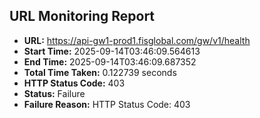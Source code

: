 ## URL Monitoring Report

- **URL:** https://api-gw1-prod1.fisglobal.com/gw/v1/health
- **Start Time:** 2025-09-14T03:46:09.564613
- **End Time:** 2025-09-14T03:46:09.687352
- **Total Time Taken:** 0.122739 seconds
- **HTTP Status Code:** 403
- **Status:** Failure
- **Failure Reason:** HTTP Status Code: 403
